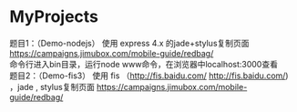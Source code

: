 # MyProjects
题目1：（Demo-nodejs）
      使用 express 4.x 的jade+stylus复制页面 https://campaigns.jimubox.com/mobile-guide/redbag/             
命令行进入bin目录，运行node www命令，在浏览器中localhost:3000查看       
题目2：（Demo-fis3）
      使用 fis （http://fis.baidu.com/ <http://fis.baidu.com/>) ，jade , stylus复制页面 https://campaigns.jimubox.com/mobile-guide/redbag/          

